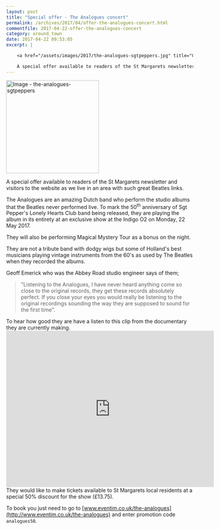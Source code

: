```yaml
---
layout: post
title: "Special offer - The Analogues concert"
permalink: /archives/2017/04/offer-the-analogues-concert.html
commentfile: 2017-04-22-offer-the-analogues-concert
category: around_town
date: 2017-04-22 09:53:05
excerpt: |

    <a href="/assets/images/2017/the-analogues-sgtpeppers.jpg" title="Click for a larger image"><img src="/assets/images/2017/the-analogues-sgtpeppers-thumb.jpg" width="150" alt="Image - the-analogues-sgtpeppers"  class="photo right"/></a>

    A special offer available to readers of the St Margarets newsletter and visitors to the website as we live in an area with such great Beatles links.
---
```


<a href="/assets/images/2017/the-analogues-sgtpeppers.jpg" title="Click for a larger image"><img src="/assets/images/2017/the-analogues-sgtpeppers-thumb.jpg" width="250" alt="Image - the-analogues-sgtpeppers"  class="photo right"/></a>

A special offer available to readers of the St Margarets newsletter and visitors to the website as we live in an area with such great Beatles links.

The Analogues are an amazing Dutch band who perform the studio albums that the Beatles never performed live. To mark the 50<sup>th</sup> anniversary of Sgt Pepper's Lonely Hearts Club band being released, they are playing the album in its entirety at an exclusive show at the Indigo O2 on Monday, 22 May 2017.

They will also be performing Magical Mystery Tour as a bonus on the night.

They are not a tribute band with dodgy wigs but some of Holland's best musicians playing vintage instruments from the 60's as used by The Beatles when they recorded the albums.

Geoff Emerick who was the Abbey Road studio engineer says of them;

> "Listening to the Analogues, I have never heard anything come so close to the original records, they get these records absolutely perfect. If you close your eyes you would really be listening to the original recordings sounding the way they are supposed to sound for the first time".

<div markdown="1" class="box">
To hear how good they are have a listen to this clip from the documentary they are currently making.

<iframe width="560" height="420" src="https://www.youtube-nocookie.com/embed/Kf7fhVXCSGQ?rel=0" frameborder="0" allowfullscreen>
</iframe>
</div>
They would like to make tickets available to St Margarets local residents at a special 50% discount for the show (£13.75).

To book you just need to go to [www.eventim.co.uk/the-analogues](http://www.eventim.co.uk/the-analogues) and enter promotion code <code>analogues50</code>.
